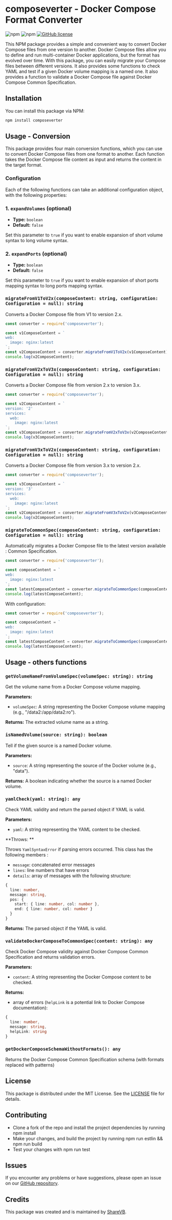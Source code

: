 # composeverter - Docker Compose Format Converter

![npm](https://img.shields.io/npm/v/composeverter)
![npm](https://img.shields.io/npm/dt/composeverter)
[![GitHub license](https://img.shields.io/github/license/outilslibre/composeverter)](https://github.com/outilslibre/composeverter/blob/master/LICENSE)

This NPM package provides a simple and convenient way to convert Docker Compose files from one version to another. Docker Compose files allow you to define and run multi-container Docker applications, but the format has evolved over time. With this package, you can easily migrate your Compose files between different versions.
It also provides some functions to check YAML and test if a given Docker volume mapping is a named one.
It also provides a function to validate a Docker Compose file against Docker Compose Common Specification.

## Installation

You can install this package via NPM:

```bash
npm install composeverter
```

## Usage - Conversion

This package provides four main conversion functions, which you can use to convert Docker Compose files from one format to another. Each function takes the Docker Compose file content as input and returns the content in the target format. 

### Configuration 

Each of the following functions can take an additional configuration object, with the following properties:

### 1. `expandVolumes` (optional)

- **Type:** `boolean`
- **Default:** `false`

Set this parameter to `true` if you want to enable expansion of short volume syntax to long volume syntax.

### 2. `expandPorts` (optional)

- **Type:** `boolean`
- **Default:** `false`

Set this parameter to `true` if you want to enable expansion of short ports mapping syntax to long ports mapping syntax.


### `migrateFromV1ToV2x(composeContent: string, configuration: Configuration = null): string`

Converts a Docker Compose file from V1 to version 2.x.

```javascript
const converter = require('composeverter');

const v1ComposeContent = `
web:
  image: nginx:latest
`;
const v2ComposeContent = converter.migrateFromV1ToV2x(v1ComposeContent);
console.log(v2ComposeContent);
```

### `migrateFromV2xToV3x(composeContent: string, configuration: Configuration = null): string`

Converts a Docker Compose file from version 2.x to version 3.x.

```javascript
const converter = require('composeverter');

const v2ComposeContent = `
version: '2'
services:
  web:
    image: nginx:latest
`;
const v3ComposeContent = converter.migrateFromV2xToV3x(v2ComposeContent);
console.log(v3ComposeContent);
```

### `migrateFromV3xToV2x(composeContent: string, configuration: Configuration = null): string`

Converts a Docker Compose file from version 3.x to version 2.x.

```javascript
const converter = require('composeverter');

const v3ComposeContent = `
version: '3'
services:
  web:
    image: nginx:latest
`;
const v2ComposeContent = converter.migrateFromV3xToV2x(v3ComposeContent);
console.log(v2ComposeContent);
```

### `migrateToCommonSpec(composeContent: string, configuration: Configuration = null): string`

Automatically migrates a Docker Compose file to the latest version available : Common Specification.

```javascript
const converter = require('composeverter');

const composeContent = `
web:
  image: nginx:latest
`;
const latestComposeContent = converter.migrateToCommonSpec(composeContent);
console.log(latestComposeContent);
```

With configuration:

```javascript
const converter = require('composeverter');

const composeContent = `
web:
  image: nginx:latest
`;
const latestComposeContent = converter.migrateToCommonSpec(composeContent, {expandPorts: true, expandVolumes: true});
console.log(latestComposeContent);
```


## Usage - others functions

### `getVolumeNameFromVolumeSpec(volumeSpec: string): string`

Get the volume name from a Docker Compose volume mapping.

**Parameters:**
- `volumeSpec`: A string representing the Docker Compose volume mapping (e.g., "/data2:/app/data2:ro").

**Returns:**
The extracted volume name as a string.

### `isNamedVolume(source: string): boolean`

Tell if the given source is a named Docker volume.

**Parameters:**
- `source`: A string representing the source of the Docker volume (e.g., "data").

**Returns:**
A boolean indicating whether the source is a named Docker volume.

### `yamlCheck(yaml: string): any`

Check YAML validity and return the parsed object if YAML is valid.

**Parameters:**
- `yaml`: A string representing the YAML content to be checked.

**Throws: **

Throws `YamlSyntaxError` if parsing errors occurred. This class has the following members :
- `message`: concatenated error messages
- `lines`: line numbers that have errors
- `details`: array of messages with the following structure: 
```typescript
{
  line: number, 
  message: string, 
  pos: {
    start: { line: number, col: number }, 
    end: { line: number, col: number }
  }
}
```

**Returns:**
The parsed object if the YAML is valid.

### `validateDockerComposeToCommonSpec(content: string): any`

Check Docker Compose validity against Docker Compose Common Specification and returns validation errors.

**Parameters:**
- `content`: A string representing the Docker Compose content to be checked.

**Returns:**
- array of errors (`helpLink` is a potential link to Docker Compose documentation):
```typescript
{
  line: number,
  message: string,
  helpLink: string
}

```


### `getDockerComposeSchemaWithoutFormats(): any`

Returns the Docker Compose Common Specification schema (with formats replaced with patterns)


## License

This package is distributed under the MIT License. See the [LICENSE](https://github.com/outilslibre/composeverter/LICENSE.md) file for details.

## Contributing
 - Clone a fork of the repo and install the project dependencies by running npm install
 - Make your changes, and build the project by running npm run estlin && npm run build
 - Test your changes with npm run test

## Issues

If you encounter any problems or have suggestions, please open an issue on our [GitHub repository](https://github.com/outilslibre/composeverter).

## Credits

This package was created and is maintained by [ShareVB](https://github.com/sharevb).

